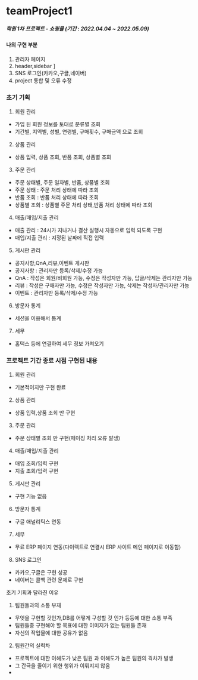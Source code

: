 # teamProject1

##### 학원 1차 프로젝트 - 쇼핑몰 (기간 : 2022.04.04 ~ 2022.05.09)

#### 나의 구현 부분

 1. 관리자 페이지
 2. header,sidebar ]
 3. SNS 로그인(카카오,구글,네이버)
 4. project 통합 및 오류 수정

### 초기 기획
 
 1. 회원 관리
  - 가입 된 회원 정보를 토대로 분류별 조회
  - 기간별, 지역별, 성별, 연령별, 구매횟수, 구매금액 으로 조회


 2. 상품 관리
  - 상품 입력, 상품 조회, 반품 조회, 상품별 조회


 3. 주문 관리
  - 주문 상태별, 주문 일자별, 반품, 상품별 조회
  - 주문 상태 : 주문 처리 상태에 따라 조회
  - 반품 조회 : 반품 처리 상태에 따라 조회
  - 상품별 조회 : 상품별 주문 처리 상태,반품 처리 상태에 따라 조회


 4. 매출/매입/지출 관리 
  - 매출 관리 : 24시가 지나거나 결산 실행시 자동으로 입력 되도록 구현
  - 매입/지출 관리 : 지정된 날짜에 직접 입력


 5. 게시판 관리
  - 공지사항,QnA,리뷰,이벤트 게시판
  - 공지사항 : 관리자만 등록/삭제/수정 가능
  - QnA : 작성은 회원/비회원 가능, 수정은 작성자만 가능, 답글/삭제는 관리자만 가능
  - 리뷰 : 작성은 구매자만 가능, 수정은 작성자만 가능, 삭제는 작성자/관리자만 가능
  - 이벤트 : 관리자만 등록/삭제/수정 가능


 6. 방문자 통계
  - 세션을 이용해서 통계 


 7. 세무
  - 홈택스 등에 연결하여 세무 정보 가져오기

### 프로젝트 기간 종료 시점 구현된 내용

 1. 회원 관리
  - 기본적이지만 구현 완료


 2. 상품 관리
  - 상품 입력,상품 조회 만 구현


 3. 주문 관리
  - 주문 상태별 조회 만 구현(페이징 처리 오류 발생)
 
 4. 매출/매입/지출 관리
  - 매입 조회/입력 구현
  - 지출 조회/입력 구현

 5. 게시판 관리
  - 구현 기능 없음

 6. 방문자 통계
  - 구글 애널리틱스 연동

 7. 세무
  - 무료 ERP 페이지 연동(다이렉트로 연결시 ERP 사이트 메인 페이지로 이동함)
 
 8. SNS 로그인
  - 카카오,구글은 구현 성공
  - 네이버는 콜백 관련 문제로 구현 

초기 기획과 달라진 이유

1. 팀원들과의 소통 부재
 - 무엇을 구현할 것인가,DB를 어떻게 구성할 것 인가 등등에 대한 소통 부족
 - 팀원들중 구현해야 할 목표에 대한 이미지가 없는 팀원들 존재
 - 자신의 작업물에 대한 공유가 없음

2. 팀원간의 실력차
 - 프로젝트에 대한 이해도가 낮은 팀원 과 이해도가 높은 팀원의 격차가 발생
 - 그 간극을 줄이기 위한 행위가 이뤄지지 않음
 - 
